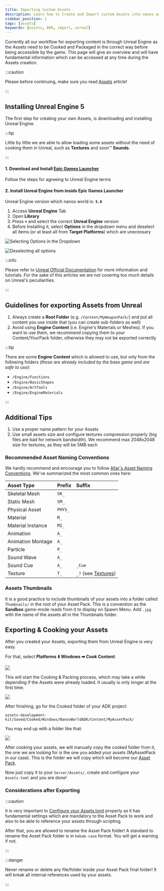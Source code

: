 ```yaml
---
title: Importing Custom Assets
description: Learn how to Create and Import custom Assets into nanos world
sidebar_position: 1
tags: [assets]
keywords: [assets, ADK, import, unreal]
---
```



Currently all our workflow for exporting content is through Unreal Engine as the Assets need to be Cooked and Packaged in the correct way before being accessible by the game. This page will give an overview and will have fundamental information which can be accessed at any time during the Assets creation.

:::caution

Please before continuing, make sure you read [Assets](/core-concepts/assets.md) article!

:::


## Installing Unreal Engine 5

The first step for creating your own Assets, is downloading and installing Unreal Engine.

:::tip

Little by little we are able to allow loading some assets without the need of cooking them in Unreal, such as **Textures** and soon™ **Sounds**.

:::


#### 1. Download and Install [Epic Games Launcher](https://www.unrealengine.com/en-US/download) 

Follow the steps for agreeing to Unreal Engine terms


#### 2. Install Unreal Engine from inside Epic Games Launcher

Unreal Engine version which nanos world is: **`5.0`**

1. Access **Unreal Engine** Tab
2. Open **Library**
3. Press **`+`** and select the correct **Unreal Engine** version
4. Before Installing it, select **Options** in the dropdown menu and deselect all items \(or at least all from **Target Platforms**\) which are unecessary

![Selecting Options in the Dropdown](/img/docs/importing-assets-01.jpg)

![Deselecting all options](/img/docs/importing-assets-02.jpg)

:::info

Please refer to [Unreal Official Documentation](https://docs.unrealengine.com/en-US/GettingStarted) for more information and tutorials. For the sake of this articles we are not covering too much details on Unreal's peculiarities.

:::


## Guidelines for exporting Assets from Unreal

1. Always create a **Root Folder** (e.g. `/Content/MyWeaponPack/`) and put all content you use inside that (you can create sub-folders as well)
2. Avoid using **Engine Content** (i.e. Engine's Materials or Meshes). If you want to use them, we recommend copying them to your Content/YourPack folder, otherwise they may not be exported correctly

:::tip

There are some **Engine Content** which is allowed to use, but only from the following folders _(these are already included by the base game and are safe to use)_:

* `/Engine/Functions`
* `/Engine/BasicShapes`
* `/Engine/ArtTools`
* `/Engine/EngineMaterials`

:::


## Additional Tips

1. Use a proper name pattern for your Assets
2. Use small assets size and configure textures compression properly (big files are bad for network bandwidth). We recommend max 2048x2048 size for textures, as they will be 5MB each


### Recommended Asset Naming Conventions

We hardly recommend and encourage you to follow [Allar's Asset Naming Conventions](https://github.com/Allar/ue4-style-guide#1-asset-naming-conventions-). We've summarized the most common ones here:

| **Asset Type** | **Prefix** | **Suffix** |
| :--- | :--- | :--- |
| Skeletal Mesh | `SK_` |  |
| Static Mesh | `SM_` |  |
| Physical Asset | `PHYS_` |  |
| Material | `M_` |  |
| Material Instance | `MI_` |  |
| Animation | `A_` |  |
| Animation Montage | `A_` |  |
| Particle | `P_` |  |
| Sound Wave | `A_` |  |
| Sound Cue | `A_` | `_Cue` |
| Texture | `T_` | `_?` (see [Textures](https://github.com/Allar/ue4-style-guide#anc-textures)) |


### Assets Thumbnails

It is a good practice to include thumbnails of your assets into a folder called `Thumbnails/` in the root of your Asset Pack. This is a convention as the **Sandbox** game-mode reads from it to display on Spawn Menu. Add `.jpg` with the name of the assets all in the Thumbnails folder.


## Exporting & Cooking your Assets

After you created your Assets, exporting them from Unreal Engine is very easy.

For that, select **Platforms ⬇️ Windows ➡ Cook Content**:

![](/img/docs/importing-assets-03.jpg)

This will start the Cooking & Packing process, which may take a while depending if the Assets were already loaded. It usually is only longer at the first time.

![](/img/docs/importing-assets-04.jpg)

After finishing, go for the Cooked folder of your ADK project:

`assets-development-kit/Saved/Cooked/Windows/NanosWorldADK/Content/MyAssetPack/`

You may end up with a folder like that:

![](/img/docs/importing-assets-05.jpg)

After cooking your assets, we will manually copy the cooked folder from it, the one we are looking for is the one you added your assets (MyAssetPack in our case). This is the folder we will copy which will become our [Asset Pack](/docs/core-concepts/assets).

Now just copy it to your `Server/Assets/`, create and configure your `Assets.toml` and you are done!


### Considerations after Exporting

:::caution

It is very important to [Configure your Assets.toml](/docs/core-concepts/assets#assets-pack-configuration) properly as it has fundamental settings which are mandatory to the Asset Pack to work and also to be able to reference your assets through scripting.

After that, you are allowed to rename the Asset Pack folder! A standard to rename the Asset Pack folder is in `kebab-case` format. You will get a warning if not.

:::


:::danger

Never rename or delete any file/folder inside your Asset Pack final folder! It will break all internal references used by your assets.

:::

